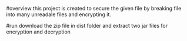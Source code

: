 #overview 
this project is created to secure the given file by breaking file into many unreadale files and encrypting it.

#run 
download the zip file in dist folder and extract two jar files for encryption and decryption
